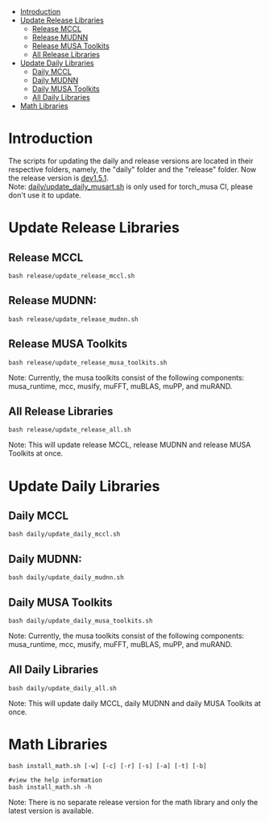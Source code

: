 - [Introduction](#Introduction)
- [Update Release Libraries](#update-release-libraries)
  - [Release MCCL](#release-mccl)
  - [Release MUDNN](#release-mudnn)
  - [Release MUSA Toolkits](#release-musa-toolkits)
  - [All Release Libraries](#all-release-libraries)
- [Update Daily Libraries](#update-daily-libraries)
  - [Daily MCCL](#daily-mccl)
  - [Daily MUDNN](#daily-mudnn)
  - [Daily MUSA Toolkits](#daily-musa-toolkits)
  - [All Daily Libraries](#all-daily-libraries)
- [Math Libraries](#math-libraries)
# Introduction
The scripts for updating the daily and release versions are located in their respective folders, namely, the "daily" folder and the "release" folder. Now the release version is [dev1.5.1](https://oss.mthreads.com:9001/buckets/release-rc/browse/Y3VkYV9jb21wYXRpYmxlL2RldjEuNS4xLw==).
<br>Note: [daily/update_daily_musart.sh](./daily/update_daily_musart.sh) is only used for torch_musa CI, please don't use it to update.

# Update Release Libraries
## **Release MCCL**  
  ```shell
  bash release/update_release_mccl.sh
  ```

## **Release MUDNN:**
  ```shell
  bash release/update_release_mudnn.sh
  ```

## **Release MUSA Toolkits**
  ```shell
  bash release/update_release_musa_toolkits.sh
  ```
Note: Currently, the musa toolkits consist of the following components: musa_runtime, mcc, musify, muFFT, muBLAS, muPP, and muRAND.

## **All Release Libraries**
  ```shell
  bash release/update_release_all.sh
  ```
Note: This will update release MCCL, release MUDNN and release MUSA Toolkits at once.

# Update Daily Libraries
## **Daily MCCL**  
  ```shell
  bash daily/update_daily_mccl.sh
  ```

## **Daily MUDNN:**
  ```shell
  bash daily/update_daily_mudnn.sh
  ```

## **Daily MUSA Toolkits**
  ```shell
  bash daily/update_daily_musa_toolkits.sh
  ```
Note: Currently, the musa toolkits consist of the following components: musa_runtime, mcc, musify, muFFT, muBLAS, muPP, and muRAND.

## **All Daily Libraries**
  ```shell
  bash daily/update_daily_all.sh
  ```
Note: This will update daily MCCL, daily MUDNN and daily MUSA Toolkits at once.

# **Math Libraries**
```shell
bash install_math.sh [-w] [-c] [-r] [-s] [-a] [-t] [-b]

#view the help information
bash install_math.sh -h
```
Note: There is no separate release version for the math library and only the latest version is available.
